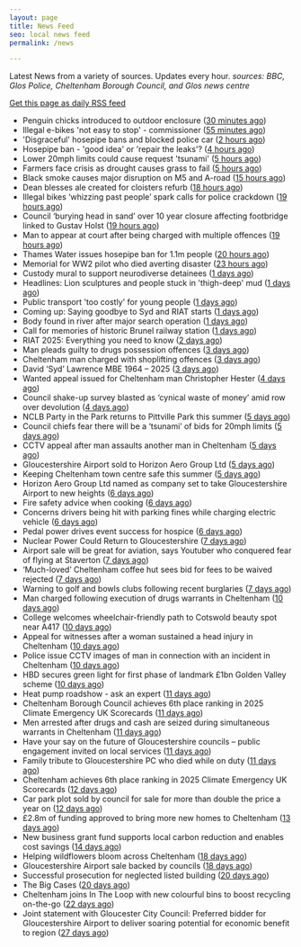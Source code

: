 ```yaml
---
layout: page
title: News Feed
seo: local news feed
permalink: /news

---
```


Latest News from a variety of sources. Updates every hour.
_sources: BBC, Glos Police, Cheltenham Borough Council, and Glos news centre_

[Get this page as daily RSS feed](/daily.rss)

<!-- news_marker starts -->
- Penguin chicks introduced to outdoor enclosure ([30 minutes ago](https://www.bbc.com/news/articles/cdr3p7dmpkvo))
- Illegal e-bikes 'not easy to stop' - commissioner ([55 minutes ago](https://www.bbc.com/news/articles/c20p2y0ey0qo))
- 'Disgraceful' hosepipe bans and blocked police car ([2 hours ago](https://www.bbc.com/news/articles/crk6p5x5x8go))
- Hosepipe ban - 'good idea' or 'repair the leaks'? ([4 hours ago](https://www.bbc.com/news/articles/cp90p2zz999o))
- Lower 20mph limits could cause request 'tsunami' ([5 hours ago](https://www.bbc.com/news/articles/clyx13mv19po))
- Farmers face crisis as drought causes grass to fail ([5 hours ago](https://www.bbc.com/news/articles/cedgz993vq1o))
- Black smoke causes major disruption on M5 and A-road ([15 hours ago](https://www.bbc.com/news/articles/c5y97ez1ge3o))
- Dean blesses ale created for cloisters refurb ([18 hours ago](https://www.bbc.com/news/articles/cdx5p5g27jqo))
- Illegal bikes ‘whizzing past people’ spark calls for police crackdown ([19 hours ago](https://gloucesternewscentre.co.uk/illegal-bikes-whizzing-past-people-spark-calls-for-police-crackdown/))
- Council ‘burying head in sand’ over 10 year closure affecting footbridge linked to Gustav Holst ([19 hours ago](https://gloucesternewscentre.co.uk/council-burying-head-in-sand-over-10-year-closure-affecting-footbridge-linked-to-gustav-holst/))
- Man to appear at court after being charged with multiple offences ([19 hours ago](https://gloucesternewscentre.co.uk/man-to-appear-at-court-after-being-charged-with-multiple-offences/))
- Thames Water issues hosepipe ban for 1.1m people ([20 hours ago](https://www.bbc.com/news/articles/cg4revv15qdo))
- Memorial for WW2 pilot who died averting disaster ([23 hours ago](https://www.bbc.com/news/articles/cdjxpydnky4o))
- Custody mural to support neurodiverse detainees ([1 days ago](https://www.bbc.com/news/articles/cy4yx3zrwllo))
- Headlines: Lion sculptures and people stuck in 'thigh-deep' mud ([1 days ago](https://www.bbc.com/news/articles/c2ez2gl981xo))
- Public transport 'too costly' for young people ([1 days ago](https://www.bbc.com/news/articles/cyvj5jj9v16o))
- Coming up: Saying goodbye to Syd and RIAT starts ([1 days ago](https://www.bbc.com/news/articles/cy0w3yl0gzzo))
- Body found in river after major search operation ([1 days ago](https://www.bbc.com/news/articles/c20w3e2q9xlo))
- Call for memories of historic Brunel railway station ([1 days ago](https://www.bbc.com/news/articles/cyvj10m616lo))
- RIAT 2025: Everything you need to know ([2 days ago](https://www.bbc.com/news/articles/cvg8r8gz8vro))
- Man pleads guilty to drugs possession offences ([3 days ago](https://gloucesternewscentre.co.uk/man-pleads-guilty-to-drugs-possession-offences/))
- Cheltenham man charged with shoplifting offences ([3 days ago](https://gloucesternewscentre.co.uk/cheltenham-man-charged-with-shoplifting-offences/))
- David ‘Syd’ Lawrence MBE 1964 – 2025 ([3 days ago](https://www.bbc.co.uk/sounds/play/p0lpkk2r))
- Wanted appeal issued for Cheltenham man Christopher Hester ([4 days ago](https://gloucesternewscentre.co.uk/wanted-appeal-issued-for-cheltenham-man-christopher-hester/))
- Council shake-up survey blasted as ‘cynical waste of money’ amid row over devolution ([4 days ago](https://gloucesternewscentre.co.uk/council-shake-up-survey-blasted-as-cynical-waste-of-money-amid-row-over-devolution/))
- NCLB Party in the Park returns to Pittville Park this summer ([5 days ago](https://www.cheltenham.gov.uk/news/article/3033/nclb_party_in_the_park_returns_to_pittville_park_this_summer))
- Council chiefs fear there will be a ‘tsunami’ of bids for 20mph limits ([5 days ago](https://gloucesternewscentre.co.uk/council-chiefs-fear-there-will-be-a-tsunami-of-bids-for-20mph-limits/))
- CCTV appeal after man assaults another man in Cheltenham ([5 days ago](https://gloucesternewscentre.co.uk/cctv-appeal-after-man-assaults-another-man-in-cheltenham/))
- Gloucestershire Airport sold to Horizon Aero Group Ltd ([5 days ago](https://gloucesternewscentre.co.uk/gloucestershire-airport-sold-to-horizon-aero-group-ltd/))
- Keeping Cheltenham town centre safe this summer ([5 days ago](https://www.cheltenham.gov.uk/news/article/3032/keeping_cheltenham_town_centre_safe_this_summer))
- Horizon Aero Group Ltd named as company set to take Gloucestershire Airport to new heights ([6 days ago](https://www.cheltenham.gov.uk/news/article/3031/horizon_aero_group_ltd_named_as_company_set_to_take_gloucestershire_airport_to_new_heights))
- Fire safety advice when cooking ([6 days ago](https://gloucesternewscentre.co.uk/fire-safety-advice-when-cooking/))
- Concerns drivers being hit with parking fines while charging electric vehicle ([6 days ago](https://gloucesternewscentre.co.uk/concerns-drivers-being-hit-with-parking-fines-while-charging-electric-vehicle/))
- Pedal power drives event success for hospice ([6 days ago](https://gloucesternewscentre.co.uk/pedal-power-drives-event-success-for-hospice/))
- Nuclear Power Could Return to Gloucestershire ([7 days ago](https://www.bbc.co.uk/sounds/play/p0lnt3v8))
- Airport sale will be great for aviation, says Youtuber who conquered fear of flying at Staverton ([7 days ago](https://gloucesternewscentre.co.uk/airport-sale-will-be-great-for-aviation-says-youtuber-who-conquered-fear-of-flying-at-staverton/))
- ‘Much-loved’ Cheltenham coffee hut sees bid for fees to be waived rejected ([7 days ago](https://gloucesternewscentre.co.uk/much-loved-cheltenham-coffee-hut-sees-bid-for-fees-to-be-waived-rejected/))
- Warning to golf and bowls clubs following recent burglaries ([7 days ago](https://gloucesternewscentre.co.uk/warning-to-golf-and-bowls-clubs-following-recent-burglaries/))
- Man charged following execution of drugs warrants in Cheltenham ([10 days ago](https://gloucesternewscentre.co.uk/man-charged-following-execution-of-drugs-warrants-in-cheltenham-2/))
- College welcomes wheelchair-friendly path to Cotswold beauty spot near A417 ([10 days ago](https://gloucesternewscentre.co.uk/college-welcomes-wheelchair-friendly-path-to-cotswold-beauty-spot-near-a417/))
- Appeal for witnesses after a woman sustained a head injury in Cheltenham ([10 days ago](https://gloucesternewscentre.co.uk/appeal-for-witnesses-after-a-woman-sustained-a-head-injury-in-cheltenham/))
- Police issue CCTV images of man in connection with an incident in Cheltenham ([10 days ago](https://gloucesternewscentre.co.uk/police-issue-cctv-images-of-man-in-connection-with-an-incident-in-cheltenham/))
- HBD secures green light for first phase of landmark £1bn Golden Valley scheme ([10 days ago](https://www.cheltenham.gov.uk/news/article/3030/hbd_secures_green_light_for_first_phase_of_landmark_1bn_golden_valley_scheme))
- Heat pump roadshow - ask an expert ([11 days ago](https://www.cheltenham.gov.uk/news/article/3029/heat_pump_roadshow_-_ask_an_expert))
- Cheltenham Borough Council achieves 6th place ranking in 2025 Climate Emergency UK Scorecards ([11 days ago](https://gloucesternewscentre.co.uk/cheltenham-borough-council-achieves-6th-place-ranking-in-2025-climate-emergency-uk-scorecards/))
- Men arrested after drugs and cash are seized during simultaneous warrants in Cheltenham ([11 days ago](https://gloucesternewscentre.co.uk/men-arrested-after-drugs-and-cash-are-seized-during-simultaneous-warrants-in-cheltenham/))
- Have your say on the future of Gloucestershire councils – public engagement invited on local services ([11 days ago](https://gloucesternewscentre.co.uk/have-your-say-on-the-future-of-gloucestershire-councils-public-engagement-invited-on-local-services/))
- Family tribute to Gloucestershire PC who died while on duty ([11 days ago](https://gloucesternewscentre.co.uk/family-tribute-to-gloucestershire-pc-who-died-while-on-duty/))
- Cheltenham achieves 6th place ranking in 2025 Climate Emergency UK Scorecards ([12 days ago](https://www.cheltenham.gov.uk/news/article/3028/cheltenham_achieves_6th_place_ranking_in_2025_climate_emergency_uk_scorecards))
- Car park plot sold by council for sale for more than double the price a year on ([12 days ago](https://gloucesternewscentre.co.uk/car-park-plot-sold-by-council-for-sale-for-more-than-double-the-price-a-year-on/))
- £2.8m of funding approved to bring more new homes to Cheltenham ([13 days ago](https://www.cheltenham.gov.uk/news/article/3027/28m_of_funding_approved_to_bring_more_new_homes_to_cheltenham))
- New business grant fund supports local carbon reduction and enables cost savings ([14 days ago](https://www.cheltenham.gov.uk/news/article/3026/new_business_grant_fund_supports_local_carbon_reduction_and_enables_cost_savings))
- Helping wildflowers bloom across Cheltenham ([18 days ago](https://www.cheltenham.gov.uk/news/article/3025/helping_wildflowers_bloom_across_cheltenham))
- Gloucestershire Airport sale backed by councils ([18 days ago](https://www.cheltenham.gov.uk/news/article/3024/gloucestershire_airport_sale_backed_by_councils))
- Successful prosecution for neglected listed building ([20 days ago](https://www.cheltenham.gov.uk/news/article/3023/successful_prosecution_for_neglected_listed_building))
- The Big Cases ([20 days ago](https://www.bbc.co.uk/iplayer/episode/m001z7w2))
- Cheltenham joins In The Loop with new colourful bins to boost recycling on-the-go ([22 days ago](https://www.cheltenham.gov.uk/news/article/3022/cheltenham_joins_in_the_loop_with_new_colourful_bins_to_boost_recycling_on-the-go))
- Joint statement with Gloucester City Council: Preferred bidder for Gloucestershire Airport to deliver soaring potential for economic benefit to region ([27 days ago](https://www.cheltenham.gov.uk/news/article/3021/joint_statement_with_gloucester_city_council_preferred_bidder_for_gloucestershire_airport_to_deliver_soaring_potential_for_economic_benefit_to_region))

<!-- news_marker ends -->
